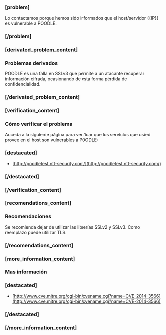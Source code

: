 ### [problem]
Lo contactamos porque hemos sido informados que el host/servidor {{IP}} es
vulnerable a POODLE.
### [/problem]


### [derivated_problem_content]
### Problemas derivados
POODLE es una falla en SSLv3 que permite a un atacante recuperar
información cifrada, ocasionando de esta forma pérdida de confidencialidad.
### [/derivated_problem_content]

### [verification_content]
### Cómo verificar el problema
Acceda a la siguiente página para verificar que los servicios que usted
provee en el host son vulnerables a POODLE:

### [destacated]
* [http://poodletest.ntt-security.com/](http://poodletest.ntt-security.com/)
### [/destacated]
### [/verification_content]

### [recomendations_content]
### Recomendaciones
Se recomienda dejar de utilizar las librerías SSLv2 y SSLv3. Como reemplazo
puede utilizar TLS.
### [/recomendations_content]

### [more_information_content]
### Mas información
### [destacated]
* [http://www.cve.mitre.org/cgi-bin/cvename.cgi?name=CVE-2014-3566](http://www.cve.mitre.org/cgi-bin/cvename.cgi?name=CVE-2014-3566)
### [/destacated]

### [/more_information_content]
